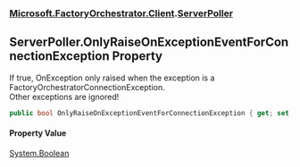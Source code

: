 ### [Microsoft.FactoryOrchestrator.Client](Microsoft_FactoryOrchestrator_Client.md 'Microsoft.FactoryOrchestrator.Client').[ServerPoller](Microsoft_FactoryOrchestrator_Client_ServerPoller.md 'Microsoft.FactoryOrchestrator.Client.ServerPoller')
## ServerPoller.OnlyRaiseOnExceptionEventForConnectionException Property
If true, OnException only raised when the exception is a FactoryOrchestratorConnectionException.  
Other exceptions are ignored!  
```csharp
public bool OnlyRaiseOnExceptionEventForConnectionException { get; set; }
```
#### Property Value
[System.Boolean](https://docs.microsoft.com/en-us/dotnet/api/System.Boolean 'System.Boolean')
